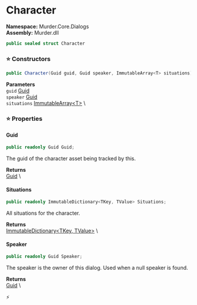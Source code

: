 # Character

**Namespace:** Murder.Core.Dialogs \
**Assembly:** Murder.dll

```csharp
public sealed struct Character
```

### ⭐ Constructors
```csharp
public Character(Guid guid, Guid speaker, ImmutableArray<T> situations)
```

**Parameters** \
`guid` [Guid](https://learn.microsoft.com/en-us/dotnet/api/System.Guid?view=net-7.0) \
`speaker` [Guid](https://learn.microsoft.com/en-us/dotnet/api/System.Guid?view=net-7.0) \
`situations` [ImmutableArray\<T\>](https://learn.microsoft.com/en-us/dotnet/api/System.Collections.Immutable.ImmutableArray-1?view=net-7.0) \

### ⭐ Properties
#### Guid
```csharp
public readonly Guid Guid;
```

The guid of the character asset being tracked by this.

**Returns** \
[Guid](https://learn.microsoft.com/en-us/dotnet/api/System.Guid?view=net-7.0) \
#### Situations
```csharp
public readonly ImmutableDictionary<TKey, TValue> Situations;
```

All situations for the character.

**Returns** \
[ImmutableDictionary\<TKey, TValue\>](https://learn.microsoft.com/en-us/dotnet/api/System.Collections.Immutable.ImmutableDictionary-2?view=net-7.0) \
#### Speaker
```csharp
public readonly Guid Speaker;
```

The speaker is the owner of this dialog. Used when a null
            speaker is found.

**Returns** \
[Guid](https://learn.microsoft.com/en-us/dotnet/api/System.Guid?view=net-7.0) \


⚡